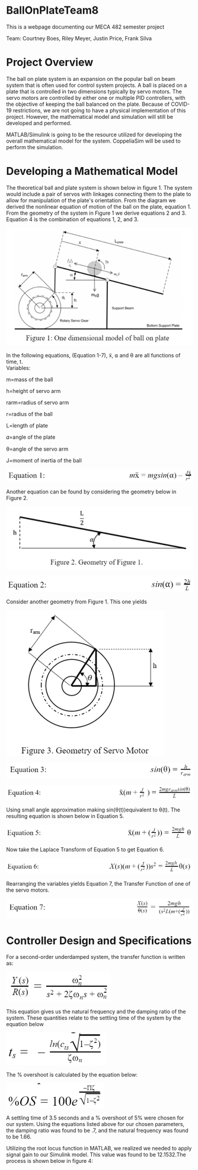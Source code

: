 # BallOnPlateTeam8
This is a webpage documenting our MECA 482 semester project

Team: Courtney Boes, Riley Meyer, Justin Price, Frank Silva
# Project Overview
The ball on plate system is an expansion on the popular ball on beam system that is often used for control system projects. A ball is placed on a plate that is controlled in two dimensions typically by servo motors. The servo motors are controlled by either one or multiple PID controllers, with the objective of keeping the ball balanced on the plate. Because of COVID-19 restrictions, we are not going to have a physical implementation of this project. However, the mathematical model and simulation will still be developed and performed.

MATLAB/Simulink is going to be the resource utilized for developing the overall mathematical model for the system. CoppeliaSim will be used to perform the simulation.
# Developing a Mathematical Model
The theoretical ball and plate system is shown below in figure 1. The system would include a pair of servos with linkages connecting them to the plate to allow for manipulation of the plate's orientation. From the diagram we derived the nonlinear equation of motion of the ball on the plate, equation 1. From the geometry of the system in Figure 1 we derive equations 2 and 3. Equation 4 is the combination of equations 1, 2, and 3.

![alt text](https://github.com/MECA-482-BallOnPlate/BallOnPlateTeam8/blob/main/figures/figure1.PNG?raw=true)

In the following equations, (Equation 1-7), ẍ, ⍺ and θ are all functions of time, t.  
Variables:

m=mass of the ball

h=height of servo arm
                  
rarm=radius of servo arm
                  
r=radius of the ball

L=length of plate
                  
𝛼=angle of the plate
                  
θ=angle of the servo arm
                  
J=moment of inertia of the ball
          
![alt text](https://github.com/MECA-482-BallOnPlate/BallOnPlateTeam8/blob/main/equations/equation1.PNG?raw=true)

Another equation can be found by considering the geometry below in Figure 2.

![alt text](https://github.com/MECA-482-BallOnPlate/BallOnPlateTeam8/blob/main/figures/figure2.PNG?raw=true)

![alt text](https://github.com/MECA-482-BallOnPlate/BallOnPlateTeam8/blob/main/equations/equation2.PNG?raw=true)

Consider another geometry from Figure 1.  This one yields 

![alt text](https://github.com/MECA-482-BallOnPlate/BallOnPlateTeam8/blob/main/figures/figure3.PNG?raw=true)

![alt text](https://github.com/MECA-482-BallOnPlate/BallOnPlateTeam8/blob/main/equations/equation3.PNG?raw=true)

![alt text](https://github.com/MECA-482-BallOnPlate/BallOnPlateTeam8/blob/main/equations/equation4.PNG?raw=true)

Using small angle approximation making sin(θ(t))equivalent to θ(t). The resulting equation is shown below in Equation 5.

![alt text](https://github.com/MECA-482-BallOnPlate/BallOnPlateTeam8/blob/main/equations/equation5.PNG?raw=true)

Now take the Laplace Transform of Equation 5 to get Equation 6.

![alt text](https://github.com/MECA-482-BallOnPlate/BallOnPlateTeam8/blob/main/equations/equation6.PNG?raw=true)

Rearranging the variables yields Equation 7, the Transfer Function of one of the servo motors.

![alt text](https://github.com/MECA-482-BallOnPlate/BallOnPlateTeam8/blob/main/equations/equation7.PNG?raw=true)

# Controller Design and Specifications
For a second-order underdamped system, the transfer function is written as:

![alt text](https://github.com/MECA-482-BallOnPlate/BallOnPlateTeam8/blob/main/equations/standardTF.PNG?raw=true)

This equation gives us the natural frequency and the damping ratio of the system. These quantities relate to the settling time of the system by the equation below

![alt text](https://github.com/MECA-482-BallOnPlate/BallOnPlateTeam8/blob/main/equations/settlingtime.PNG?raw=true)

The % overshoot is calculated by the equation below:

![alt text](https://github.com/MECA-482-BallOnPlate/BallOnPlateTeam8/blob/main/equations/OS.PNG?raw=true)

A settling time of 3.5 seconds and a % overshoot of 5% were chosen for our system. Using the equations listed above for our chosen parameters, the damping ratio was found to be .7, and the natural frequency was found to be 1.66.

Utilizing the root locus function in MATLAB, we realized we needed to apply signal gain to our Simulink model. This value was found to be 12.1532.The process is shown below in figure 4:


